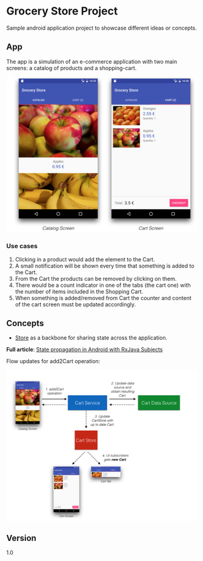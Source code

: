 Grocery Store Project
=======

Sample android application project to showcase different ideas or concepts.

## App

The app is a simulation of an e-commerce application with two main screens: a catalog of products and a shopping-cart. 

![App screenshot](/doc/app.png)

### Use cases

1. Clicking in a product would add the element to the Cart.
2. A small notification will be shown every time that something is added to the Cart.
3. From the Cart the products can be removed by clicking on them.
4. There would be a count indicator in one of the tabs (the cart one) with the number of items included in the Shopping Cart.
5. When something is added/removed from Cart the counter and content of the cart screen must be updated accordingly.


## Concepts

* [Store](/app/src/main/java/de/czyrux/store/core/domain/Store.java) as a backbone for sharing state across the application.

**Full article**: [State propagation in Android with RxJava Subjects](https://medium.com/@czyrux/state-propagation-in-android-with-rxjava-subjects-81db49a0dd8e#.ylft5ryj5)

Flow updates for add2Cart operation:

![add2Cart Flow](/doc/add2Cart_flow.png)



## Version
1.0